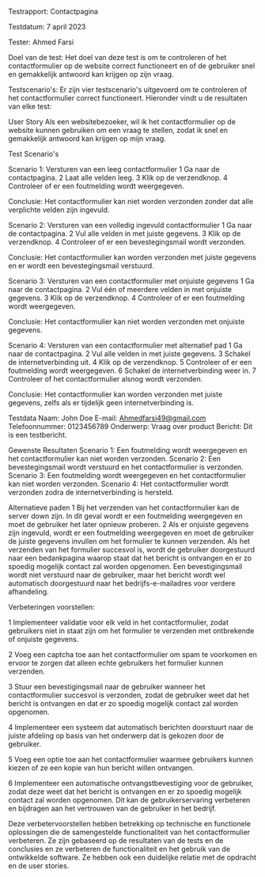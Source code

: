 Testrapport: Contactpagina

Testdatum: 7 april 2023

Tester: Ahmed Farsi

Doel van de test:
Het doel van deze test is om te controleren of het contactformulier op de website correct functioneert en of de gebruiker snel en gemakkelijk antwoord kan krijgen op zijn vraag.

Testscenario's:
Er zijn vier testscenario's uitgevoerd om te controleren of het contactformulier correct functioneert. Hieronder vindt u de resultaten van elke test:


User Story
Als een websitebezoeker, wil ik het contactformulier op de website kunnen gebruiken om een vraag te stellen, zodat ik snel en gemakkelijk antwoord kan krijgen op mijn vraag.

Test Scenario's

Scenario 1: Versturen van een leeg contactformulier
1 Ga naar de contactpagina.
2 Laat alle velden leeg.
3 Klik op de verzendknop.
4 Controleer of er een foutmelding wordt weergegeven.

Conclusie: Het contactformulier kan niet worden verzonden zonder dat alle verplichte velden zijn ingevuld.

Scenario 2: Versturen van een volledig ingevuld contactformulier
1 Ga naar de contactpagina.
2 Vul alle velden in met juiste gegevens.
3 Klik op de verzendknop.
4 Controleer of er een bevestegingsmail wordt verzonden.

Conclusie: Het contactformulier kan worden verzonden met juiste gegevens en er wordt een bevestegingsmail verstuurd.

Scenario 3: Versturen van een contactformulier met onjuiste gegevens
1 Ga naar de contactpagina.
2 Vul één of meerdere velden in met onjuiste gegevens.
3 Klik op de verzendknop.
4 Controleer of er een foutmelding wordt weergegeven.

Conclusie: Het contactformulier kan niet worden verzonden met onjuiste gegevens.

Scenario 4: Versturen van een contactformulier met alternatief pad
1 Ga naar de contactpagina.
2 Vul alle velden in met juiste gegevens.
3 Schakel de internetverbinding uit.
4 Klik op de verzendknop.
5 Controleer of er een foutmelding wordt weergegeven.
6 Schakel de internetverbinding weer in.
7 Controleer of het contactformulier alsnog wordt verzonden.

Conclusie: Het contactformulier kan worden verzonden met juiste gegevens, zelfs als er tijdelijk geen internetverbinding is.

Testdata
Naam: John Doe
E-mail: Ahmedfarsi49@gmail.com
Telefoonnummer: 0123456789
Onderwerp: Vraag over product
Bericht: Dit is een testbericht.

Gewenste Resultaten
Scenario 1: Een foutmelding wordt weergegeven en het contactformulier kan niet worden verzonden.
Scenario 2: Een bevestegingsmail wordt verstuurd en het contactformulier is verzonden.
Scenario 3: Een foutmelding wordt weergegeven en het contactformulier kan niet worden verzonden.
Scenario 4: Het contactformulier wordt verzonden zodra de internetverbinding is hersteld.

Alternatieve paden
1 Bij het verzenden van het contactformulier kan de server down zijn. In dit geval wordt er een foutmelding weergegeven en moet de gebruiker het later opnieuw proberen.
2 Als er onjuiste gegevens zijn ingevuld, wordt er een foutmelding weergegeven en moet de gebruiker de juiste gegevens invullen om het formulier te kunnen verzenden. Als het verzenden van het formulier succesvol is, wordt de gebruiker doorgestuurd naar een bedankpagina waarop staat dat het bericht is ontvangen en er zo spoedig mogelijk contact zal worden opgenomen. Een bevestigingsmail wordt niet verstuurd naar de gebruiker, maar het bericht wordt wel automatisch doorgestuurd naar het bedrijfs-e-mailadres voor verdere afhandeling.

Verbeteringen voorstellen:

1 Implementeer validatie voor elk veld in het contactformulier, zodat gebruikers niet in staat zijn om het formulier te verzenden met ontbrekende of onjuiste gegevens.

2 Voeg een captcha toe aan het contactformulier om spam te voorkomen en ervoor te zorgen dat alleen echte gebruikers het formulier kunnen verzenden.

3 Stuur een bevestigingsmail naar de gebruiker wanneer het contactformulier succesvol is verzonden, zodat de gebruiker weet dat het bericht is ontvangen en dat er zo spoedig mogelijk contact zal worden opgenomen.

4 Implementeer een systeem dat automatisch berichten doorstuurt naar de juiste afdeling op basis van het onderwerp dat is gekozen door de gebruiker.

5 Voeg een optie toe aan het contactformulier waarmee gebruikers kunnen kiezen of ze een kopie van hun bericht willen ontvangen.

6 Implementeer een automatische ontvangstbevestiging voor de gebruiker, zodat deze weet dat het bericht is ontvangen en er zo spoedig mogelijk contact zal worden opgenomen. Dit kan de gebruikerservaring verbeteren en bijdragen aan het vertrouwen van de gebruiker in het bedrijf.

Deze verbetervoorstellen hebben betrekking op technische en functionele oplossingen die de samengestelde functionaliteit van het contactformulier verbeteren. Ze zijn gebaseerd op de resultaten van de tests en de conclusies en ze verbeteren de functionaliteit en het gebruik van de ontwikkelde software. Ze hebben ook een duidelijke relatie met de opdracht en de user stories.